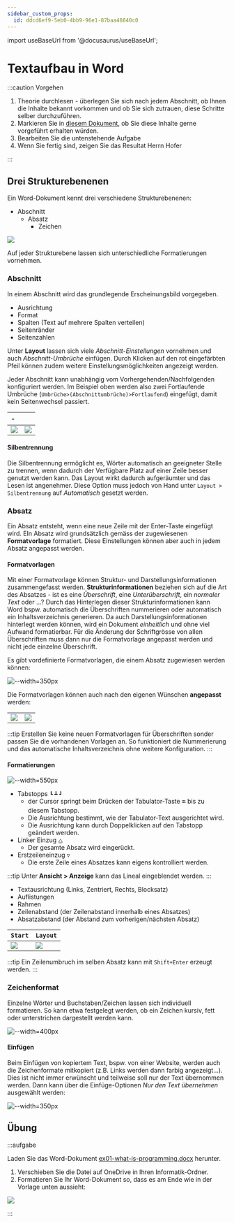 ```yaml
---
sidebar_custom_props:
  id: ddcd6ef9-5eb0-4bb9-96e1-87baa48840c0
---
```


import useBaseUrl from '@docusaurus/useBaseUrl';

# Textaufbau in Word

:::caution Vorgehen

1. Theorie durchlesen - überlegen Sie sich nach jedem Abschnitt, ob Ihnen die Inhalte bekannt vorkommen und ob Sie sich zutrauen, diese Schritte selber durchzuführen.
2. Markieren Sie in [diesem Dokument](https://erzbe-my.sharepoint.com/:w:/g/personal/balthasar_hofer_gbsl_ch/EZzjhrkIPrhGrQVoLbz3WgMBKi6PihXFLJJT23-xVAFj9A?e=hu7Caq), ob Sie diese Inhalte gerne vorgeführt erhalten würden. 
3. Bearbeiten Sie die untenstehende Aufgabe
4. Wenn Sie fertig sind, zeigen Sie das Resultat Herrn Hofer

:::

## Drei Strukturebenenen
Ein Word-Dokument kennt drei verschiedene Strukturebenenen:

- Abschnitt
  - Absatz
    - Zeichen

<div style={{maxHeight: '350px', overflow: 'auto'}}>

![](images/word-abschnitt-absatz.png)

</div>

Auf jeder Strukturebene lassen sich unterschiedliche Formatierungen vornehmen.

### Abschnitt
In einem Abschnitt wird das grundlegende Erscheinungsbild vorgegeben.
- Ausrichtung
- Format
- Spalten (Text auf mehrere Spalten verteilen)
- Seitenränder
- Seitenzahlen

Unter **Layout** lassen sich viele *Abschnitt-Einstellungen* vornehmen und auch *Abschnitt-Umbrüche* einfügen. Durch Klicken auf den rot eingefärbten Pfeil können zudem weitere Einstellungsmöglichkeiten angezeigt werden.

Jeder Abschnitt kann unabhängig vom Vorhergehenden/Nachfolgenden konfiguriert werden. Im Beispiel oben werden also zwei Fortlaufende Umbrüche (`Umbrüche>(Abschnittumbrüche)>Fortlaufend`) eingefügt, damit kein Seitenwechsel passiert.

<div className="no-table-header top">

| -                                     |                                           |
| :------------------------------------ | :---------------------------------------- |
| ![](images/word-seite-einrichten.png) | ![](images/word-seite-einrichten-pro.png) |

</div>

#### Silbentrennung

Die Silbentrennung ermöglicht es, Wörter automatisch an geeigneter Stelle zu trennen, wenn dadurch der Verfügbare Platz auf einer Zeile besser genutzt werden kann. Das Layout wirkt dadurch aufgeräumter und das Lesen ist angenehmer. Diese Option muss jedoch von Hand unter `Layout > Silbentrennung` auf *Automatisch* gesetzt werden.

### Absatz
Ein Absatz entsteht, wenn eine neue Zeile mit der Enter-Taste eingefügt wird. EIn Absatz wird grundsätzlich gemäss der zugewiesenen **Formatvorlage** formatiert. Diese Einstellungen können aber auch in jedem Absatz angepasst werden.

#### Formatvorlagen

Mit einer Formatvorlage können Struktur- und Darstellungsinformationen zusammengefasst werden. **Strukturinformationen** beziehen sich auf die Art des Absatzes - ist es eine *Überschrift*, eine *Unterüberschrift*, ein *normaler Text* oder ...? Durch das Hinterlegen dieser Strukturinformationen kann Word bspw. automatisch die Überschriften nummerieren oder automatisch ein Inhaltsverzeichnis generieren. Da auch Darstellungsinformationen hinterlegt werden können, wird ein Dokument *einheitlich* und ohne viel Aufwand formatierbar. Für die Änderung der Schriftgrösse von allen Überschriften muss dann nur die Formatvorlage angepasst werden und nicht jede einzelne Überschrift.

Es gibt vordefinierte Formatvorlagen, die einem Absatz zugewiesen werden können:

![--width=350px](images/word-formatvorlage.png)

Die Formatvorlagen können auch nach den eigenen Wünschen **angepasst** werden:

<div className="no-table-header top">

|                                             |                                         |
| :------------------------------------------ | :-------------------------------------- |
| ![](images/word-formatvorlage-edit-pre.png) | ![](images/word-formatvorlage-edit.png) |

</div>

:::tip
Erstellen Sie keine neuen Formatvorlagen für Überschriften sonder passen Sie die vorhandenen Vorlagen an. So funktioniert die Nummerierung und das automatische Inhaltsverzeichnis ohne weitere Konfiguration.
:::

#### Formatierungen

![--width=550px](images/word-tabstopps.png)

- Tabstopps `┗` `┻` `┛`
  - der Cursor springt beim Drücken der Tabulator-Taste `⭾` bis zu diesem Tabstopp.
  - Die Ausrichtung bestimmt, wie der Tabulator-Text ausgerichtet wird.
  - Die Ausrichtung kann durch Doppelklicken auf den Tabstopp geändert werden.
- Linker Einzug `⧋`
  - Der gesamte Absatz wird eingerückt.
- Erstzeileneinzug `▽`
  - Die erste Zeile eines Absatzes kann eigens kontrolliert werden.

:::tip
Unter **Ansicht > Anzeige** kann das Lineal eingeblendet werden.
:::

- Textausrichtung (Links, Zentriert, Rechts, Blocksatz)
- Auflistungen
- Rahmen
- Zeilenabstand (der Zeilenabstand innerhalb eines Absatzes)
- Absatzabstand (der Abstand zum vorherigen/nächsten Absatz)

| `Start`                     | `Layout`                     |
| :-------------------------- | :--------------------------- |
| ![](images/word-absatz.png) | ![](images/word-absatz2.png) |


:::tip
Ein Zeilenumbruch im selben Absatz kann mit `Shift+Enter` erzeugt werden.
:::

### Zeichenformat

Einzelne Wörter und Buchstaben/Zeichen lassen sich individuell formatieren. So kann etwa festgelegt werden, ob ein Zeichen kursiv, fett oder unterstrichen dargestellt werden kann.

![--width=400px](images/word-zeichenformatierung.png)

#### Einfügen

Beim Einfügen von kopiertem Text, bspw. von einer Website, werden auch die Zeichenformate mitkopiert (z.B. Links werden dann farbig angezeigt...). Dies ist nicht immer erwünscht und teilweise soll nur der Text übernommen werden. Dann kann über die Einfüge-Optionen *Nur den Text übernehmen* ausgewählt werden:

![--width=350px](images/word-paste-options.png)

## Übung

:::aufgabe

Laden Sie das Word-Dokument [ex01-what-is-programming.docx](files/ex01-what-is-programming.docx) herunter.

1. Verschieben Sie die Datei auf OneDrive in Ihren Informatik-Ordner.
2. Formatieren Sie Ihr Word-Dokument so, dass es am Ende wie in der Vorlage unten aussieht:

<div style={{maxHeight: '350px', overflow: 'auto'}}>

![](images/word-exercise.png)

</div>

:::
